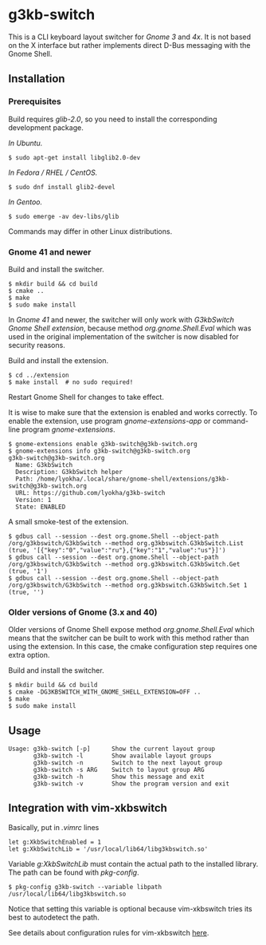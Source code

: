 g3kb-switch
===========

This is a CLI keyboard layout switcher for *Gnome 3* and *4x*. It is not based
on the X interface but rather implements direct D-Bus messaging with the Gnome
Shell.

Installation
------------

### Prerequisites

Build requires *glib-2.0*, so you need to install the corresponding development
package.

*In Ubuntu.*

```ShellSession
$ sudo apt-get install libglib2.0-dev
```

*In Fedora / RHEL / CentOS.*

```ShellSession
$ sudo dnf install glib2-devel
```

*In Gentoo.*

```ShellSession
$ sudo emerge -av dev-libs/glib
```

Commands may differ in other Linux distributions.

### Gnome 41 and newer

Build and install the switcher.

```ShellSession
$ mkdir build && cd build
$ cmake ..
$ make
$ sudo make install
```

In *Gnome 41* and newer, the switcher will only work with *G3kbSwitch Gnome
Shell extension*, because method *org.gnome.Shell.Eval* which was used in the
original implementation of the switcher is now disabled for security reasons.

Build and install the extension.

```ShellSession
$ cd ../extension
$ make install  # no sudo required!
```

Restart Gnome Shell for changes to take effect.

It is wise to make sure that the extension is enabled and works correctly. To
enable the extension, use program *gnome-extensions-app* or command-line program
*gnome-extensions*.

```ShellSession
$ gnome-extensions enable g3kb-switch@g3kb-switch.org
$ gnome-extensions info g3kb-switch@g3kb-switch.org
g3kb-switch@g3kb-switch.org
  Name: G3kbSwitch
  Description: G3kbSwitch helper
  Path: /home/lyokha/.local/share/gnome-shell/extensions/g3kb-switch@g3kb-switch.org
  URL: https://github.com/lyokha/g3kb-switch
  Version: 1
  State: ENABLED
```

A small smoke-test of the extension.

```ShellSession
$ gdbus call --session --dest org.gnome.Shell --object-path /org/g3kbswitch/G3kbSwitch --method org.g3kbswitch.G3kbSwitch.List
(true, '[{"key":"0","value":"ru"},{"key":"1","value":"us"}]')
$ gdbus call --session --dest org.gnome.Shell --object-path /org/g3kbswitch/G3kbSwitch --method org.g3kbswitch.G3kbSwitch.Get
(true, '1')
$ gdbus call --session --dest org.gnome.Shell --object-path /org/g3kbswitch/G3kbSwitch --method org.g3kbswitch.G3kbSwitch.Set 1
(true, '')
```

### Older versions of Gnome (3.x and 40)

Older versions of Gnome Shell expose method *org.gnome.Shell.Eval* which means
that the switcher can be built to work with this method rather than using the
extension. In this case, the cmake configuration step requires one extra option.

Build and install the switcher.

```ShellSession
$ mkdir build && cd build
$ cmake -DG3KBSWITCH_WITH_GNOME_SHELL_EXTENSION=OFF ..
$ make
$ sudo make install
```

Usage
-----

```ShellSession
Usage: g3kb-switch [-p]      Show the current layout group
       g3kb-switch -l        Show available layout groups
       g3kb-switch -n        Switch to the next layout group
       g3kb-switch -s ARG    Switch to layout group ARG
       g3kb-switch -h        Show this message and exit
       g3kb-switch -v        Show the program version and exit
```

Integration with vim-xkbswitch
------------------------------

Basically, put in *.vimrc* lines

```vim
let g:XkbSwitchEnabled = 1
let g:XkbSwitchLib = '/usr/local/lib64/libg3kbswitch.so'
```

Variable *g:XkbSwitchLib* must contain the actual path to the installed library.
The path can be found with *pkg-config*.

```ShellSession
$ pkg-config g3kb-switch --variable libpath
/usr/local/lib64/libg3kbswitch.so
```

Notice that setting this variable is optional because vim-xkbswitch tries its
best to autodetect the path. 

See details about configuration rules for vim-xkbswitch
[here](https://github.com/lyokha/vim-xkbswitch#basic-configuration).

